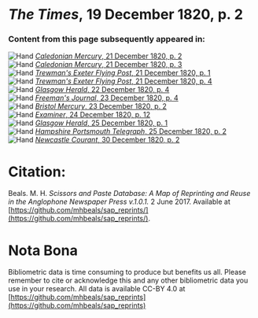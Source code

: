 # *The Times*, 19 December 1820, p. 2  
  
### Content from this page subsequently appeared in:  
![Hand](http://scissorsandpaste.net/wp-content/uploads/2017/06/smallhandpointer.png) [*Caledonian Mercury*, 21 December 1820, p. 2](https://mhbeals.github.io/sap_html/Caledonian-Mercury/Caledonian-Mercury-21-December-1820-p-2)  
![Hand](http://scissorsandpaste.net/wp-content/uploads/2017/06/smallhandpointer.png) [*Caledonian Mercury*, 21 December 1820, p. 3](https://mhbeals.github.io/sap_html/Caledonian-Mercury/Caledonian-Mercury-21-December-1820-p-3)  
![Hand](http://scissorsandpaste.net/wp-content/uploads/2017/06/smallhandpointer.png) [*Trewman's Exeter Flying Post*, 21 December 1820, p. 1](https://mhbeals.github.io/sap_html/Trewman's-Exeter-Flying-Post/Trewman's-Exeter-Flying-Post-21-December-1820-p-1)  
![Hand](http://scissorsandpaste.net/wp-content/uploads/2017/06/smallhandpointer.png) [*Trewman's Exeter Flying Post*, 21 December 1820, p. 4](https://mhbeals.github.io/sap_html/Trewman's-Exeter-Flying-Post/Trewman's-Exeter-Flying-Post-21-December-1820-p-4)  
![Hand](http://scissorsandpaste.net/wp-content/uploads/2017/06/smallhandpointer.png) [*Glasgow Herald*, 22 December 1820, p. 4](https://mhbeals.github.io/sap_html/Glasgow-Herald/Glasgow-Herald-22-December-1820-p-4)  
![Hand](http://scissorsandpaste.net/wp-content/uploads/2017/06/smallhandpointer.png) [*Freeman's Journal*, 23 December 1820, p. 4](https://mhbeals.github.io/sap_html/Freeman's-Journal/Freeman's-Journal-23-December-1820-p-4)  
![Hand](http://scissorsandpaste.net/wp-content/uploads/2017/06/smallhandpointer.png) [*Bristol Mercury*, 23 December 1820, p. 2](https://mhbeals.github.io/sap_html/Bristol-Mercury/Bristol-Mercury-23-December-1820-p-2)  
![Hand](http://scissorsandpaste.net/wp-content/uploads/2017/06/smallhandpointer.png) [*Examiner*, 24 December 1820, p. 12](https://mhbeals.github.io/sap_html/Examiner/Examiner-24-December-1820-p-12)  
![Hand](http://scissorsandpaste.net/wp-content/uploads/2017/06/smallhandpointer.png) [*Glasgow Herald*, 25 December 1820, p. 1](https://mhbeals.github.io/sap_html/Glasgow-Herald/Glasgow-Herald-25-December-1820-p-1)  
![Hand](http://scissorsandpaste.net/wp-content/uploads/2017/06/smallhandpointer.png) [*Hampshire Portsmouth Telegraph*, 25 December 1820, p. 2](https://mhbeals.github.io/sap_html/Hampshire-Portsmouth-Telegraph/Hampshire-Portsmouth-Telegraph-25-December-1820-p-2)  
![Hand](http://scissorsandpaste.net/wp-content/uploads/2017/06/smallhandpointer.png) [*Newcastle Courant*, 30 December 1820, p. 2](https://mhbeals.github.io/sap_html/Newcastle-Courant/Newcastle-Courant-30-December-1820-p-2)  


# Citation: 

Beals. M. H. *Scissors and Paste Database: A Map of Reprinting and Reuse in the Anglophone Newspaper Press v.1.0.1.* 2 June 2017. Available at [https://github.com/mhbeals/sap_reprints/](https://github.com/mhbeals/sap_reprints/). 

# Nota Bona

Bibliometric data is time consuming to produce but benefits us all. Please remember to cite or acknowledge this and any other bibliometric data you use in your research. All data is available CC-BY 4.0 at [https://github.com/mhbeals/sap_reprints](https://github.com/mhbeals/sap_reprints)